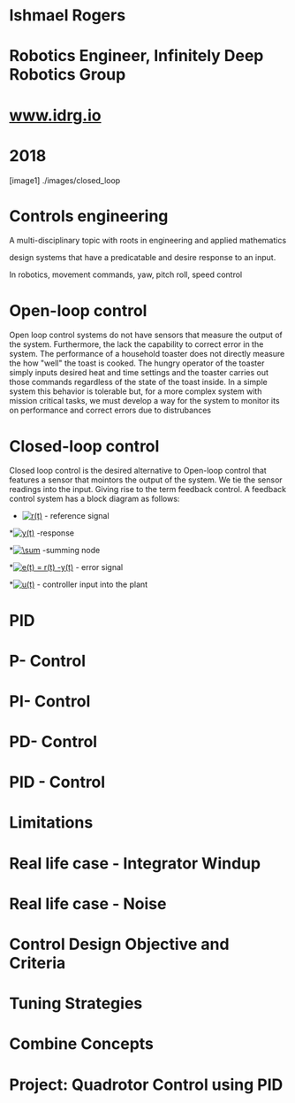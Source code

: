 # Ishmael Rogers
# Robotics Engineer, Infinitely Deep Robotics Group
# www.idrg.io
# 2018 

[image1] ./images/closed_loop

# Controls engineering 
A multi-disciplinary topic with roots in engineering and applied mathematics

design systems that have a predicatable and desire response to an input. 

In robotics, movement commands, yaw, pitch roll, speed control 

# Open-loop control

Open loop control systems do not have sensors that measure the output of the system. Furthermore, the lack the capability to correct error in the system. The performance of a household toaster does not directly measure the how "well" the toast is cooked. The hungry operator of the toaster simply inputs desired heat and time settings and the toaster carries out those commands regardless of the state of the toast inside. In a simple system this behavior is tolerable but, for a more complex system with mission critical tasks, we must develop a way for the system to monitor its on performance and correct errors due to distrubances 


# Closed-loop control

Closed loop control is the desired alternative to Open-loop control that features a sensor that mointors the output of the system. We tie the sensor readings into the input. Giving rise to the term feedback control. A feedback control system has a block diagram as follows:

* <a href="https://www.codecogs.com/eqnedit.php?latex=r(t)" target="_blank"><img src="https://latex.codecogs.com/gif.latex?r(t)" title="r(t)" /></a> - reference signal 

*<a href="https://www.codecogs.com/eqnedit.php?latex=y(t)" target="_blank"><img src="https://latex.codecogs.com/gif.latex?y(t)" title="y(t)" /></a> -response

*<a href="https://www.codecogs.com/eqnedit.php?latex=\sum" target="_blank"><img src="https://latex.codecogs.com/gif.latex?\sum" title="\sum" /></a> -summing node

*<a href="https://www.codecogs.com/eqnedit.php?latex=e(t)&space;=&space;r(t)&space;-y(t)" target="_blank"><img src="https://latex.codecogs.com/gif.latex?e(t)&space;=&space;r(t)&space;-y(t)" title="e(t) = r(t) -y(t)" /></a> - error signal 

*<a href="https://www.codecogs.com/eqnedit.php?latex=u(t)" target="_blank"><img src="https://latex.codecogs.com/gif.latex?u(t)" title="u(t)" /></a> - controller input into the plant

# PID

# P- Control

# PI- Control

# PD- Control

# PID - Control 

# Limitations

# Real life case - Integrator Windup

# Real life case - Noise

# Control Design Objective and Criteria 

# Tuning Strategies 

# Combine Concepts

# Project: Quadrotor Control using PID 


